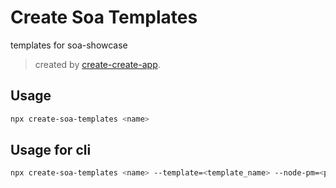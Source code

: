 # Create Soa Templates

templates for soa-showcase

> created by [create-create-app](https://github.com/uetchy/create-create-app).

## Usage

```bash
npx create-soa-templates <name>
```

## Usage for cli

```bash
npx create-soa-templates <name> --template=<template_name> --node-pm=<package_manager>
```
